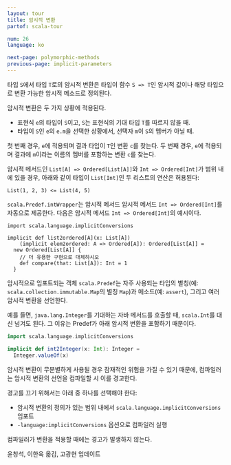 ```yaml
---
layout: tour
title: 암시적 변환
partof: scala-tour

num: 26
language: ko

next-page: polymorphic-methods
previous-page: implicit-parameters
---
```


타입 `S`에서 타입 `T`로의 암시적 변환은 타입이 함수 `S => T`인 암시적 값이나 해당 타입으로 변환 가능한 암시적 메소드로 정의된다.

암시적 변환은 두 가지 상황에 적용된다.

* 표현식 `e`의 타입이 `S`이고, `S`는 표현식의 기대 타입 `T`를 따르지 않을 때.
* 타입이 `S`인 `e`의 `e.m`을 선택한 상황에서, 선택자 `m`이 `S`의 멤버가 아닐 때.


첫 번째 경우, `e`에 적용되며 결과 타입이 `T`인 변환 `c`를 찾는다.
두 번째 경우, `e`에 적용되며 결과에 `m`이라는 이름의 멤버를 포함하는 변환 `c`를 찾는다.

암시적 메서드인 `List[A] => Ordered[List[A]]`와 `Int => Ordered[Int]`가 범위 내에 있을 경우, 아래와 같이 타입이 `List[Int]`인 두 리스트의 연산은 허용된다:

    List(1, 2, 3) <= List(4, 5)

`scala.Predef.intWrapper`는 암시적 메서드 암시적 메서드 `Int => Ordered[Int]`를 자동으로 제공한다. 다음은 암시적 메서드 `Int => Ordered[Int]`의 예시이다.

    import scala.language.implicitConversions
    
    implicit def list2ordered[A](x: List[A])
        (implicit elem2ordered: A => Ordered[A]): Ordered[List[A]] =
      new Ordered[List[A]] {
        // 더 유용한 구현으로 대체하시오
        def compare(that: List[A]): Int = 1
      }

암시적으로 임포트되는 객체 `scala.Predef`는 자주 사용되는 타입의 별칭(예: `scala.collection.immutable.Map`의 별칭 `Map`)과 메소드(예: `assert`), 그리고 여러 암시적 변환을 선언한다. 

예를 들면, `java.lang.Integer`를 기대하는 자바 메서드를 호출할 때, `scala.Int`를 대신 넘겨도 된다. 그 이유는 Predef가 아래 암시적 변환을 포함하기 때문이다.

```scala mdoc
import scala.language.implicitConversions

implicit def int2Integer(x: Int): Integer =
  Integer.valueOf(x)
```

암시적 변환이 무분별하게 사용될 경우 잠재적인 위험을 가질 수 있기 때문에, 컴파일러는 암시적 변환의 선언을 컴파일할 시 이를 경고한다.

경고를 끄기 위해서는 아래 중 하나를 선택해야 한다:

* 암시적 변환의 정의가 있는 범위 내에서 `scala.language.implicitConversions` 임포트
* `-language:implicitConversions` 옵션으로 컴파일러 실행

컴파일러가 변환을 적용할 때에는 경고가 발생하지 않는다.


윤창석, 이한욱 옮김, 고광현 업데이트
